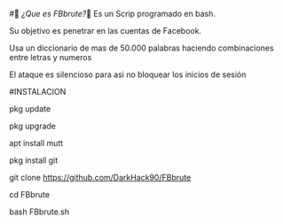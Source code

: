 #📱 _¿Que es FBbrute?_📱
Es un Scrip programado en bash.

Su objetivo es penetrar en las cuentas de Facebook.

Usa un diccionario de mas de 50.000 palabras haciendo combinaciones entre letras y numeros

El ataque es silencioso para asi no bloquear los inicios de sesión

#INSTALACION

pkg update

pkg upgrade

apt install mutt

pkg install git

git clone https://github.com/DarkHack90/FBbrute

cd FBbrute

bash FBbrute.sh
